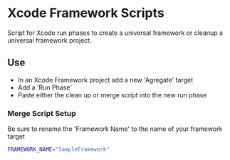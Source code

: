 # Xcode Framework Scripts
Script for Xcode run phases to create a universal framework or cleanup a universal framework project.


## Use

* In an Xcode Framework project add a new 'Agregate' target
* Add a 'Run Phase' 
* Paste either the clean up or merge script into the new run phase

### Merge Script Setup

Be sure to rename the 'Framework Name' to the name of your framework target

```bash
FRAMEWORK_NAME="SampleFramework"
```
